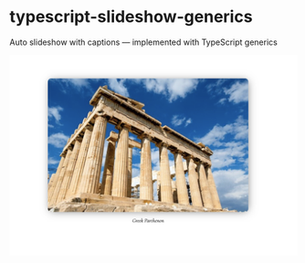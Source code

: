 # typescript-slideshow-generics
Auto slideshow with captions — implemented with TypeScript generics


![Site Image](https://github.com/nathanael-han/typescript-slideshow-generics/blob/main/slideshow-image.png)
